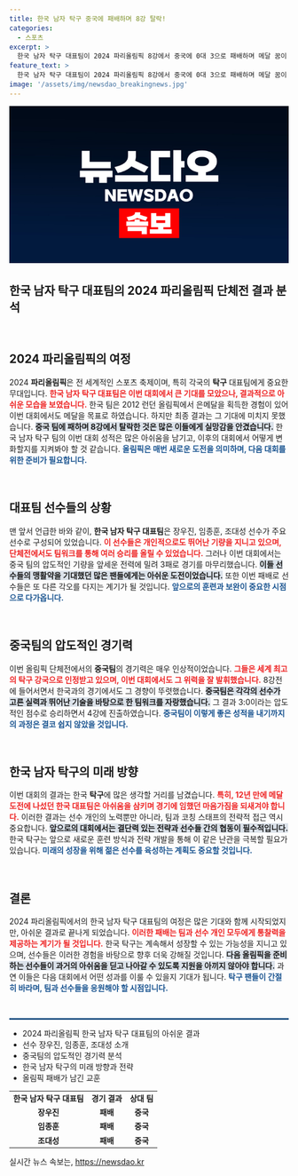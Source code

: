 ```yaml
---
title: 한국 남자 탁구 중국에 패배하며 8강 탈락!
categories:
  - 스포츠
excerpt: >
  한국 남자 탁구 대표팀이 2024 파리올림픽 8강에서 중국에 0대 3으로 패배하며 메달 꿈이 사라졌습니다. 12년 만의 도전을 끝낸 그들의 발걸음은 어디로 향할까요?
feature_text: >
  한국 남자 탁구 대표팀이 2024 파리올림픽 8강에서 중국에 0대 3으로 패배하며 메달 꿈이 사라졌습니다. 12년 만의 도전을 끝낸 그들의 발걸음은 어디로 향할까요?
image: '/assets/img/newsdao_breakingnews.jpg'
---
```


<p><img src="/assets/img/newsdao_breakingnews.jpg" alt="cryptoinkorea 속보" /></p>

<h2 data-ke-size="size26">한국 남자 탁구 대표팀의 2024 파리올림픽 단체전 결과 분석</h2>

<p data-ke-size="size16">&nbsp;</p>

<h2 data-ke-size="size26">2024 파리올림픽의 여정</h2>

<p data-ke-size="size16">2024 <b>파리올림픽</b>은 전 세계적인 스포츠 축제이며, 특히 각국의 <b>탁구</b> 대표팀에게 중요한 무대입니다. <b><span style="color: #ee2323;">한국 남자 탁구 대표팀은 이번 대회에서 큰 기대를 모았으나, 결과적으로 아쉬운 모습을 보였습니다.</span></b> 한국 팀은 2012 런던 올림픽에서 은메달을 획득한 경험이 있어 이번 대회에서도 메달을 목표로 하였습니다. 하지만 최종 결과는 그 기대에 미치지 못했습니다. <b><span style="background-color: #21538527;">중국 팀에 패하며 8강에서 탈락한 것은 많은 이들에게 실망감을 안겼습니다.</span></b> 한국 남자 탁구 팀의 이번 대회 성적은 많은 아쉬움을 남기고, 이후의 대회에서 어떻게 변화할지를 지켜봐야 할 것 같습니다. <b><span style="color: #1a5490;">올림픽은 매번 새로운 도전을 의미하며, 다음 대회를 위한 준비가 필요합니다.</span></b></p>

<p data-ke-size="size16">&nbsp;</p>

<h2 data-ke-size="size26">대표팀 선수들의 상황</h2>

<p data-ke-size="size16">맨 앞서 언급한 바와 같이, <b>한국 남자 탁구 대표팀</b>은 장우진, 임종훈, 조대성 선수가 주요 선수로 구성되어 있었습니다. <b><span style="color: #ee2323;">이 선수들은 개인적으로도 뛰어난 기량을 지니고 있으며, 단체전에서도 팀워크를 통해 여러 승리를 올릴 수 있었습니다.</span></b> 그러나 이번 대회에서는 중국 팀의 압도적인 기량을 앞세운 전력에 밀려 3패로 경기를 마무리했습니다. <b><span style="background-color: #21538527;">이들 선수들의 맹활약을 기대했던 많은 팬들에게는 아쉬운 도전이었습니다.</span></b> 또한 이번 패배로 선수들은 또 다른 각오를 다지는 계기가 될 것입니다. <b><span style="color: #1a5490;">앞으로의 훈련과 보완이 중요한 시점으로 다가옵니다.</span></b></p>

<p data-ke-size="size16">&nbsp;</p>

<h2 data-ke-size="size26">중국팀의 압도적인 경기력</h2>

<p data-ke-size="size16">이번 올림픽 단체전에서의 <b>중국팀</b>의 경기력은 매우 인상적이었습니다. <b><span style="color: #ee2323;">그들은 세계 최고의 탁구 강국으로 인정받고 있으며, 이번 대회에서도 그 위력을 잘 발휘했습니다.</span></b> 8강전에 들어서면서 한국과의 경기에서도 그 경향이 뚜렷했습니다. <b><span style="background-color: #21538527;">중국팀은 각각의 선수가 고른 실력과 뛰어난 기술을 바탕으로 한 팀워크를 자랑했습니다.</span></b> 그 결과 3:0이라는 압도적인 점수로 승리하면서 4강에 진출하였습니다. <b><span style="color: #1a5490;">중국팀이 이렇게 좋은 성적을 내기까지의 과정은 결코 쉽지 않았을 것입니다.</span></b></p>

<p data-ke-size="size16">&nbsp;</p>

<h2 data-ke-size="size26">한국 남자 탁구의 미래 방향</h2>

<p data-ke-size="size16">이번 대회의 결과는 한국 <b>탁구</b>에 많은 생각할 거리를 남겼습니다. <b><span style="color: #ee2323;">특히, 12년 만에 메달 도전에 나섰던 한국 대표팀은 아쉬움을 삼키며 경기에 임했던 마음가짐을 되새겨야 합니다.</span></b> 이러한 결과는 선수 개인의 노력뿐만 아니라, 팀과 코칭 스태프의 전략적 접근 역시 중요합니다. <b><span style="background-color: #21538527;">앞으로의 대회에서는 결단력 있는 전략과 선수들 간의 협동이 필수적입니다.</span></b> 한국 탁구는 앞으로 새로운 훈련 방식과 전략 개발을 통해 이 같은 난관을 극복할 필요가 있습니다. <b><span style="color: #1a5490;">미래의 성장을 위해 젊은 선수를 육성하는 계획도 중요할 것입니다.</span></b></p>

<p data-ke-size="size16">&nbsp;</p>

<h2 data-ke-size="size26">결론</h2>

<p data-ke-size="size16">2024 파리올림픽에서의 한국 남자 탁구 대표팀의 여정은 많은 기대와 함께 시작되었지만, 아쉬운 결과로 끝나게 되었습니다. <b><span style="color: #ee2323;">이러한 패배는 팀과 선수 개인 모두에게 통찰력을 제공하는 계기가 될 것입니다.</span></b> 한국 탁구는 계속해서 성장할 수 있는 가능성을 지니고 있으며, 선수들은 이러한 경험을 바탕으로 향후 더욱 강해질 것입니다. <b><span style="background-color: #21538527;">다음 올림픽을 준비하는 선수들이 과거의 아쉬움을 딛고 나아갈 수 있도록 지원을 아끼지 않아야 합니다.</span></b> 과연 이들은 다음 대회에서 어떤 성과를 이룰 수 있을지 기대가 됩니다. <b><span style="color: #1a5490;">탁구 팬들이 간절히 바라며, 팀과 선수들을 응원해야 할 시점입니다.</span></b></p>

<p data-ke-size="size16">&nbsp;</p>

<p><hr style="height: 3px; background-color: #215385;"></hr></p>

<ul>
    <li>2024 파리올림픽 한국 남자 탁구 대표팀의 아쉬운 결과</li>
    <li>선수 장우진, 임종훈, 조대성 소개</li>
    <li>중국팀의 압도적인 경기력 분석</li>
    <li>한국 남자 탁구의 미래 방향과 전략</li>
    <li>올림픽 패배가 남긴 교훈</li>
</ul>

<table style="width: 100%;">
    <tr>
        <td style="text-align: center; height: 17px;"><b>한국 남자 탁구 대표팀</b></td>
        <td style="text-align: center; height: 17px;"><b>경기 결과</b></td>
        <td style="text-align: center; height: 17px;"><b>상대 팀</b></td>
    </tr>
    <tr>
        <td style="text-align: center; height: 17px;"><b>장우진</b></td>
        <td style="text-align: center; height: 17px;"><b>패배</b></td>
        <td style="text-align: center; height: 17px;"><b>중국</b></td>
    </tr>
    <tr>
        <td style="text-align: center; height: 17px;"><b>임종훈</b></td>
        <td style="text-align: center; height: 17px;"><b>패배</b></td>
        <td style="text-align: center; height: 17px;"><b>중국</b></td>
    </tr>
    <tr>
        <td style="text-align: center; height: 17px;"><b>조대성</b></td>
        <td style="text-align: center; height: 17px;"><b>패배</b></td>
        <td style="text-align: center; height: 17px;"><b>중국</b></td>
    </tr>
</table>
실시간 뉴스 속보는, <a href="https://newsdao.kr" rel="dofollow">https://newsdao.kr</a>


